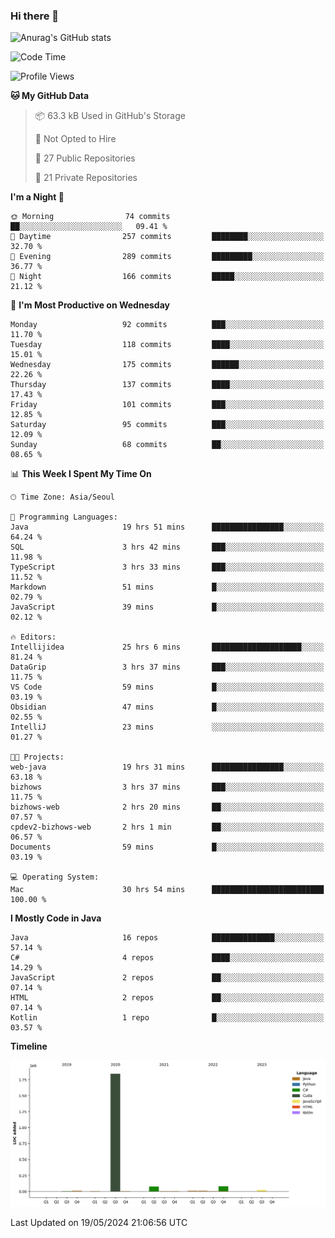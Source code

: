 ### Hi there 👋

![Anurag's GitHub stats](https://github-readme-stats.vercel.app/api?username=pllap&show_icons=true&theme=github_dark)

<!--START_SECTION:waka-->
![Code Time](http://img.shields.io/badge/Code%20Time-1%2C132%20hrs%2033%20mins-blue)

![Profile Views](http://img.shields.io/badge/Profile%20Views-0-blue)

**🐱 My GitHub Data** 

> 📦 63.3 kB Used in GitHub's Storage 
 > 
> 🚫 Not Opted to Hire
 > 
> 📜 27 Public Repositories 
 > 
> 🔑 21 Private Repositories 
 > 
**I'm a Night 🦉** 

```text
🌞 Morning                74 commits          ██░░░░░░░░░░░░░░░░░░░░░░░   09.41 % 
🌆 Daytime                257 commits         ████████░░░░░░░░░░░░░░░░░   32.70 % 
🌃 Evening                289 commits         █████████░░░░░░░░░░░░░░░░   36.77 % 
🌙 Night                  166 commits         █████░░░░░░░░░░░░░░░░░░░░   21.12 % 
```
📅 **I'm Most Productive on Wednesday** 

```text
Monday                   92 commits          ███░░░░░░░░░░░░░░░░░░░░░░   11.70 % 
Tuesday                  118 commits         ████░░░░░░░░░░░░░░░░░░░░░   15.01 % 
Wednesday                175 commits         ██████░░░░░░░░░░░░░░░░░░░   22.26 % 
Thursday                 137 commits         ████░░░░░░░░░░░░░░░░░░░░░   17.43 % 
Friday                   101 commits         ███░░░░░░░░░░░░░░░░░░░░░░   12.85 % 
Saturday                 95 commits          ███░░░░░░░░░░░░░░░░░░░░░░   12.09 % 
Sunday                   68 commits          ██░░░░░░░░░░░░░░░░░░░░░░░   08.65 % 
```


📊 **This Week I Spent My Time On** 

```text
🕑︎ Time Zone: Asia/Seoul

💬 Programming Languages: 
Java                     19 hrs 51 mins      ████████████████░░░░░░░░░   64.24 % 
SQL                      3 hrs 42 mins       ███░░░░░░░░░░░░░░░░░░░░░░   11.98 % 
TypeScript               3 hrs 33 mins       ███░░░░░░░░░░░░░░░░░░░░░░   11.52 % 
Markdown                 51 mins             █░░░░░░░░░░░░░░░░░░░░░░░░   02.79 % 
JavaScript               39 mins             █░░░░░░░░░░░░░░░░░░░░░░░░   02.12 % 

🔥 Editors: 
Intellijidea             25 hrs 6 mins       ████████████████████░░░░░   81.24 % 
DataGrip                 3 hrs 37 mins       ███░░░░░░░░░░░░░░░░░░░░░░   11.75 % 
VS Code                  59 mins             █░░░░░░░░░░░░░░░░░░░░░░░░   03.19 % 
Obsidian                 47 mins             █░░░░░░░░░░░░░░░░░░░░░░░░   02.55 % 
IntelliJ                 23 mins             ░░░░░░░░░░░░░░░░░░░░░░░░░   01.27 % 

🐱‍💻 Projects: 
web-java                 19 hrs 31 mins      ████████████████░░░░░░░░░   63.18 % 
bizhows                  3 hrs 37 mins       ███░░░░░░░░░░░░░░░░░░░░░░   11.75 % 
bizhows-web              2 hrs 20 mins       ██░░░░░░░░░░░░░░░░░░░░░░░   07.57 % 
cpdev2-bizhows-web       2 hrs 1 min         ██░░░░░░░░░░░░░░░░░░░░░░░   06.57 % 
Documents                59 mins             █░░░░░░░░░░░░░░░░░░░░░░░░   03.19 % 

💻 Operating System: 
Mac                      30 hrs 54 mins      █████████████████████████   100.00 % 
```

**I Mostly Code in Java** 

```text
Java                     16 repos            ██████████████░░░░░░░░░░░   57.14 % 
C#                       4 repos             ████░░░░░░░░░░░░░░░░░░░░░   14.29 % 
JavaScript               2 repos             ██░░░░░░░░░░░░░░░░░░░░░░░   07.14 % 
HTML                     2 repos             ██░░░░░░░░░░░░░░░░░░░░░░░   07.14 % 
Kotlin                   1 repo              █░░░░░░░░░░░░░░░░░░░░░░░░   03.57 % 
```



**Timeline**

![Lines of Code chart](https://raw.githubusercontent.com/pllap/pllap/main/assets/bar_graph.png)


 Last Updated on 19/05/2024 21:06:56 UTC
<!--END_SECTION:waka-->


<!--
**pllap/pllap** is a ✨ _special_ ✨ repository because its `README.md` (this file) appears on your GitHub profile.

Here are some ideas to get you started:

- 🔭 I’m currently working on ...
- 🌱 I’m currently learning ...
- 👯 I’m looking to collaborate on ...
- 🤔 I’m looking for help with ...
- 💬 Ask me about ...
- 📫 How to reach me: ...
- 😄 Pronouns: ...
- ⚡ Fun fact: ...
-->
